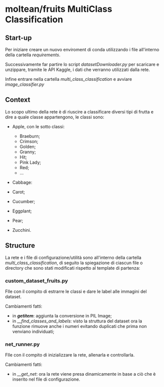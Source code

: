 # moltean/fruits MultiClass Classification

## Start-up
Per iniziare creare un nuovo enviroment di conda utilizzando i file all'interno della cartella *requirements*.

Successivamente far partire lo script *datasetDownloader.py* per scaricare e unzippare, tramite le API Kaggle, i dati che verranno utilizzati dalla rete.

Infine entrare nella cartella *multi_class_classification* e avviare *image_classifier.py*


## Context
Lo scopo ultimo della rete è di riuscire a classificare diversi tipi di frutta e dire a quale classe appartengono, le classi sono:
- Apple, con le sotto classi:
    - Braeburn;
    - Crimson;
    - Golden;
    - Granny;
    - Hit;
    - Pink Lady;
    - Red;
    - ...

- Cabbage:

- Carot;

- Cucumber;

- Eggplant;

- Pear;

- Zucchini.

## Structure
La rete e i file di configurazione/utilità sono all'interno della cartella *multi_class_classification*, di seguito la spiegazione di ciascun file o directory che sono stati modificati rispetto al template di partenza:

### custom_dataset_fruits.py
FIle con il compito di estrarre le classi e dare le label alle immagini del dataset.

Cambiamenti fatti:
- in *__getitem__*: aggiunta la conversione in PIL Image;
- in *__find_classes_and_labels*: visto la struttura del dataset ora la funzione rimuove anche i numeri evitando duplicati che prima non venviano individuati;

### net_runner.py
FIle con il compito di inizializzare la rete, allenarla e controllarla.

Cambiamenti fatti:
- in *__get_net*: ora la rete viene presa dinamicamente in base a ciò che è inserito nel file di configurazione.